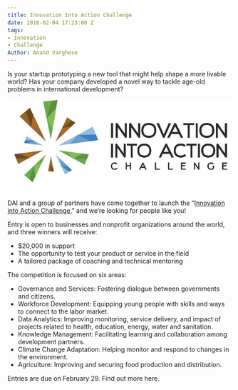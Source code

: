 ```yaml
---
title: Innovation Into Action Challenge
date: 2016-02-04 17:23:00 Z
tags:
- Innovation
- Challenge
Author: Anand Varghese
---
```


Is your startup prototyping a new tool that might help shape a more livable world? Has your company developed a novel way to tackle age-old problems in international development?

![innovationchallenge1.jpg](/uploads/innovationchallenge1.jpg)

DAI and a group of partners have come together to launch the “[Innovation into Action Challenge,](https://dai.forms.fm/innovation-into-action-challenge?utm_source=dai)” and we’re looking for people like you! 

<!--more-->
 
Entry is open to businesses and nonprofit organizations around the world, and three winners will receive:

* $20,000 in support 
* The opportunity to test your product or service in the field
* A tailored package of coaching and technical mentoring

The competition is focused on six areas:

* Governance and Services: Fostering dialogue between governments and citizens.
* Workforce Development: Equipping young people with skills and ways to connect to the labor market.
* Data Analytics: Improving monitoring, service delivery, and impact of projects related to health, education, energy, water and sanitation.
* Knowledge Management: Facilitating learning and collaboration among development partners.
* Climate Change Adaptation: Helping monitor and respond to changes in the environment.
* Agriculture: Improving and securing food production and distribution.

Entries are due on February 29. Find out more here.